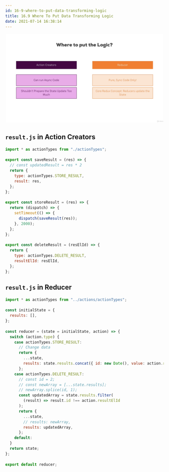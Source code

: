 ```yaml
---
id: 16-9-where-to-put-data-transforming-logic
title: 16.9 Where To Put Data Transforming Logic
date: 2021-07-14 16:38:14
---
```


![](assets/where-to-put-data-transforming-logic.png)

## `result.js` in Action Creators

```jsx title="src\store\actions\result.js" {4}
import * as actionTypes from "./actionTypes";

export const saveResult = (res) => {
  // const updatedResult = res * 2
  return {
    type: actionTypes.STORE_RESULT,
    result: res,
  };
};

export const storeResult = (res) => {
  return (dispatch) => {
    setTimeout(() => {
      dispatch(saveResult(res));
    }, 2000);
  };
};

export const deleteResult = (resElId) => {
  return {
    type: actionTypes.DELETE_RESULT,
    resultElId: resElId,
  };
};
```

## `result.js` in Reducer

```jsx title="src\store\reducers\result.js" {10}
import * as actionTypes from "../actions/actionTypes";

const initialState = {
  results: [],
};

const reducer = (state = initialState, action) => {
  switch (action.type) {
    case actionTypes.STORE_RESULT:
      // Change data
      return {
        ...state,
        results: state.results.concat({ id: new Date(), value: action.result }),
      };
    case actionTypes.DELETE_RESULT:
      // const id = 2;
      // const newArray = [...state.results];
      // newArray.splice(id, 1);
      const updatedArray = state.results.filter(
        (result) => result.id !== action.resultElId
      );
      return {
        ...state,
        // results: newArray,
        results: updatedArray,
      };
    default:
  }
  return state;
};

export default reducer;
```

